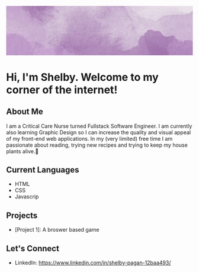 

![Github Banner](https://github.com/shelbyyy16/Shelbyyy16/blob/main/GithubBanner.gif?raw=true)

# Hi, I'm Shelby. Welcome to my corner of the internet! 

## About Me

I am a Critical Care Nurse turned Fullstack Software Engineer. I am currently also learning Graphic Design so I can increase the quality and visual appeal of my front-end web applications.
In my (very limited) free time I am passionate about reading, trying new recipes and trying to keep my house plants alive.🌱 

## Current Languages
- HTML
- CSS
- Javascrip

## Projects

- [Project 1]: A broswer based game 


## Let's Connect

- LinkedIn: https://www.linkedin.com/in/shelby-pagan-12baa493/

